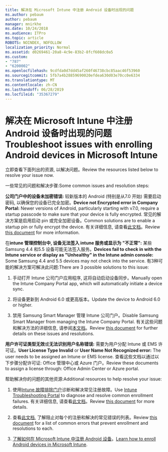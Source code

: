 ```yaml
---
title: 解决在 Microsoft Intune 中注册 Android 设备时出现的问题
ms.author: pebaum
author: pebaum
manager: mnirkhe
ms.date: 10/24/2018
ms.audience: ITPro
ms.topic: article
ROBOTS: NOINDEX, NOFOLLOW
localization_priority: Normal
ms.assetid: d0269461-20a8-4c9e-83b2-8fcf608dc0a5
ms.custom:
- "787"
- "6200002"
ms.openlocfilehash: 9cdfda0d7dd45af260f46738cbc85aac46f53960
ms.sourcegitcommit: 5fb7a4b28859690020efdea630d03e70cc0e6334
ms.translationtype: MT
ms.contentlocale: zh-CN
ms.lasthandoff: 06/28/2019
ms.locfileid: "35367279"
---
```

# <a name="troubleshoot-issues-with-enrolling-android-devices-in-microsoft-intune"></a><span data-ttu-id="a0df2-102">解决在 Microsoft Intune 中注册 Android 设备时出现的问题</span><span class="sxs-lookup"><span data-stu-id="a0df2-102">Troubleshoot issues with enrolling Android devices in Microsoft Intune</span></span>

<span data-ttu-id="a0df2-103">立即查看下面列出的资源, 以解决问题。</span><span class="sxs-lookup"><span data-stu-id="a0df2-103">Review the resources listed below to resolve your issue now.</span></span>
  
<span data-ttu-id="a0df2-104">一些常见的问题和解决步骤:</span><span class="sxs-lookup"><span data-stu-id="a0df2-104">Some common issues and resolution steps:</span></span>
  
 <span data-ttu-id="a0df2-105">**公司门户中的设备未加密错误:** 较新版本的 Android (特别是从7.0 开始) 需要启动密码, 以确保您的设备已完全加密。</span><span class="sxs-lookup"><span data-stu-id="a0df2-105">**Device not Encrypted error in Company Portal:** Newer versions of Android, particularly starting with v7.0, require a startup passcode to make sure that your device is fully encrypted.</span></span> <span data-ttu-id="a0df2-106">常见的解决方案是启用启动 pin 或完全加密设备。</span><span class="sxs-lookup"><span data-stu-id="a0df2-106">Common solutions are to enable a startup pin or fully encrypt the device.</span></span> <span data-ttu-id="a0df2-107">有关详细信息, 请查看[此文档](https://docs.microsoft.com/intune-user-help/your-device-appears-encrypted-but-cp-says-otherwise-android)。</span><span class="sxs-lookup"><span data-stu-id="a0df2-107">Review [this document](https://docs.microsoft.com/intune-user-help/your-device-appears-encrypted-but-cp-says-otherwise-android) for more information.</span></span>
  
 <span data-ttu-id="a0df2-108">在**intune 管理控制台中, 设备无法签入 intune 服务或显示为 "不正常":** 某些 Samsung 4.4 和5.5 设备可能无法签入服务。</span><span class="sxs-lookup"><span data-stu-id="a0df2-108">**Devices fail to check in with the Intune service or display as "Unhealthy" in the Intune admin console:** Some Samsung 4.4 and 5.5 devices may not check into the service.</span></span> <span data-ttu-id="a0df2-109">有3种可能的解决方案可解决此问题:</span><span class="sxs-lookup"><span data-stu-id="a0df2-109">There are 3 possible solutions to this issue:</span></span>
  
1. <span data-ttu-id="a0df2-110">手动打开 Intune 公司门户应用程序, 这将自动启动设备同步。</span><span class="sxs-lookup"><span data-stu-id="a0df2-110">Manually open the Intune Company Portal app, which will automatically initiate a device sync.</span></span>

2. <span data-ttu-id="a0df2-111">将设备更新到 Android 6.0 或更高版本。</span><span class="sxs-lookup"><span data-stu-id="a0df2-111">Update the device to Android 6.0 or higher.</span></span>

3. <span data-ttu-id="a0df2-112">禁用 Samsung Smart Manager 管理 Intune 公司门户。</span><span class="sxs-lookup"><span data-stu-id="a0df2-112">Disable Samsung Smart Manager from managing the Intune Company Portal.</span></span> <span data-ttu-id="a0df2-113">有关这些问题和解决方法的详细信息, 请参阅[本文档](https://docs.microsoft.com/intune-classic/troubleshoot/troubleshoot-device-enrollment-in-intune#devices-fail-to-check-in-with-the-intune-service-and-display-as-unhealthy-in-the-intune-admin-console)。</span><span class="sxs-lookup"><span data-stu-id="a0df2-113">Review [this document](https://docs.microsoft.com/intune-classic/troubleshoot/troubleshoot-device-enrollment-in-intune#devices-fail-to-check-in-with-the-intune-service-and-display-as-unhealthy-in-the-intune-admin-console) for further details on these issues and resolutions.</span></span>

 <span data-ttu-id="a0df2-114">**用户许可证类型无效**或**无法识别用户名称错误:** 需要为用户分配 Intune 或 EMS 许可证。</span><span class="sxs-lookup"><span data-stu-id="a0df2-114">**User License Type Invalid** or **User Name Not Recognized error:** The user needs to be assigned an Intune or EMS license.</span></span> <span data-ttu-id="a0df2-115">查看这些文档以通过以下步骤分配许可证: Office 管理中心或 Azure 门户。</span><span class="sxs-lookup"><span data-stu-id="a0df2-115">Review these documents to assign a license through: Office Admin Center or Azure portal.</span></span>
  
<span data-ttu-id="a0df2-116">帮助解决你的问题的其他资源:</span><span class="sxs-lookup"><span data-stu-id="a0df2-116">Additional resources to help resolve your issue:</span></span>
  
1. <span data-ttu-id="a0df2-117">使用[Intune 故障排除门户](https://devicemanagement.microsoft.com/#blade/Microsoft_Intune_DeviceSettings/TroubleshootBlade)诊断和解决常见注册故障。</span><span class="sxs-lookup"><span data-stu-id="a0df2-117">Use [Intune Troubleshooting Portal](https://devicemanagement.microsoft.com/#blade/Microsoft_Intune_DeviceSettings/TroubleshootBlade) to diagnose and resolve common enrollment failures.</span></span> <span data-ttu-id="a0df2-118">有关详细信息, 请查看[此文档](https://docs.microsoft.com/intune/help-desk-operators)。</span><span class="sxs-lookup"><span data-stu-id="a0df2-118">Review [this document](https://docs.microsoft.com/intune/help-desk-operators) for more details.</span></span>

2. <span data-ttu-id="a0df2-119">查看[此文档](https://docs.microsoft.com/intune-classic/Troubleshoot/troubleshoot-device-enrollment-in-intune), 了解阻止对每个的注册和解决的常见错误的列表。</span><span class="sxs-lookup"><span data-stu-id="a0df2-119">Review [this document](https://docs.microsoft.com/intune-classic/Troubleshoot/troubleshoot-device-enrollment-in-intune) for a list of common errors that prevent enrollment and resolutions to each.</span></span>

3. <span data-ttu-id="a0df2-120">[了解如何在 Microsoft Intune 中注册 Android 设备](https://docs.microsoft.com/intune/android-enroll)。</span><span class="sxs-lookup"><span data-stu-id="a0df2-120">[Learn how to enroll Android devices in Microsoft Intune](https://docs.microsoft.com/intune/android-enroll).</span></span>
